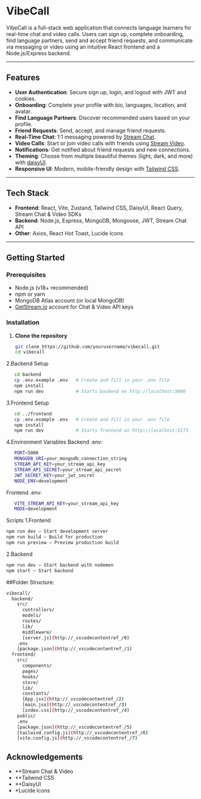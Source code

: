 # VibeCall

VibeCall is a full-stack web application that connects language learners for real-time chat and video calls. Users can sign up, complete onboarding, find language partners, send and accept friend requests, and communicate via messaging or video using an intuitive React frontend and a Node.js/Express backend.

---

## Features

- **User Authentication**: Secure sign up, login, and logout with JWT and cookies.
- **Onboarding**: Complete your profile with bio, languages, location, and avatar.
- **Find Language Partners**: Discover recommended users based on your profile.
- **Friend Requests**: Send, accept, and manage friend requests.
- **Real-Time Chat**: 1:1 messaging powered by [Stream Chat](https://getstream.io/chat/).
- **Video Calls**: Start or join video calls with friends using [Stream Video](https://getstream.io/video/).
- **Notifications**: Get notified about friend requests and new connections.
- **Theming**: Choose from multiple beautiful themes (light, dark, and more) with [daisyUI](https://daisyui.com/).
- **Responsive UI**: Modern, mobile-friendly design with [Tailwind CSS](https://tailwindcss.com/).

---

## Tech Stack

- **Frontend**: React, Vite, Zustand, Tailwind CSS, DaisyUI, React Query, Stream Chat & Video SDKs
- **Backend**: Node.js, Express, MongoDB, Mongoose, JWT, Stream Chat API
- **Other**: Axios, React Hot Toast, Lucide Icons

---

## Getting Started

### Prerequisites

- Node.js (v18+ recommended)
- npm or yarn
- MongoDB Atlas account (or local MongoDB)
- [GetStream.io](https://getstream.io/) account for Chat & Video API keys

### Installation

1. **Clone the repository**
   ```sh
   git clone https://github.com/yourusername/vibecall.git
   cd vibecall
   ```
2.Backend Setup
 ```sh
    cd backend
    cp .env.example .env   # Create and fill in your .env file
    npm install
    npm run dev            # Starts backend on http://localhost:5000
   ```
3.Frontend Setup
 ```sh
    cd ../frontend
    cp .env.example .env   # Create and fill in your .env file
    npm install
    npm run dev            # Starts frontend on http://localhost:5173
   ```
4.Environment Variables
 Backend .env:
 ```sh
    PORT=5000
    MONGODB_URI=your_mongodb_connection_string
    STREAM_API_KEY=your_stream_api_key
    STREAM_API_SECRET=your_stream_api_secret
    JWT_SECRET_KEY=your_jwt_secret
    NODE_ENV=development
   ```
Frontend .env:
```sh
   VITE_STREAM_API_KEY=your_stream_api_key
   MODE=development
```



Scripts
1.Frontend
```sh
npm run dev – Start development server
npm run build – Build for production
npm run preview – Preview production build
```
2.Backend
```sh
npm run dev – Start backend with nodemon
npm start – Start backend
```
##Folder Structure:
```sh
vibecall/
  backend/
    src/
      controllers/
      models/
      routes/
      lib/
      middleware/
      [server.js](http://_vscodecontentref_/0)
    .env
    [package.json](http://_vscodecontentref_/1)
  frontend/
    src/
      components/
      pages/
      hooks/
      store/
      lib/
      constants/
      [App.jsx](http://_vscodecontentref_/2)
      [main.jsx](http://_vscodecontentref_/3)
      [index.css](http://_vscodecontentref_/4)
    public/
    .env
    [package.json](http://_vscodecontentref_/5)
    [tailwind.config.js](http://_vscodecontentref_/6)
    [vite.config.js](http://_vscodecontentref_/7)
```

## Acknowledgements
- **Stream Chat & Video
- **Tailwind CSS
- **DaisyUI
- *Lucide Icons
